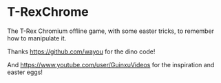 # T-RexChrome
The T-Rex Chromium offline game, with some easter tricks, to remember how to manipulate it.

Thanks https://github.com/wayou for the dino code!

And https://www.youtube.com/user/GuinxuVideos for the inspiration and easter eggs!
